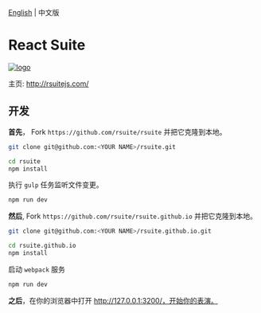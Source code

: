[English][readm-en] | 中文版

# React Suite

[![logo](https://user-images.githubusercontent.com/1203827/44192693-0440f400-a163-11e8-9d7c-0cc55797e0cb.png)](https://rsuitejs.com)

主页: http://rsuitejs.com/

## 开发

**首先**， Fork `https://github.com/rsuite/rsuite` 并把它克隆到本地。

```zsh
git clone git@github.com:<YOUR NAME>/rsuite.git

cd rsuite
npm install
```

执行 `gulp` 任务监听文件变更。

```zsh
npm run dev
```

**然后**, Fork `https://github.com/rsuite/rsuite.github.io` 并把它克隆到本地。

```zsh
git clone git@github.com:<YOUR NAME>/rsuite.github.io.git

cd rsuite.github.io
npm install
```

启动 `webpack` 服务

```zsh
npm run dev
```

**之后**，在你的浏览器中打开 http://127.0.0.1:3200/，开始你的表演。

[readm-en]: https://github.com/rsuite/rsuite/blob/master/README.md
